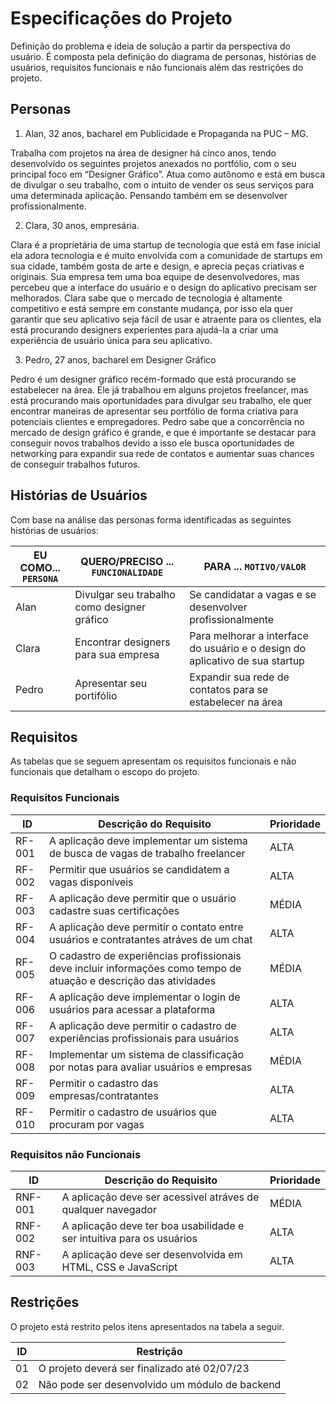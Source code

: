 # Especificações do Projeto

Definição do problema e ideia de solução a partir da perspectiva do usuário. É composta pela definição do  diagrama de personas, histórias de usuários, requisitos funcionais e não funcionais além das restrições do projeto.


## Personas

1. Alan, 32 anos, bacharel em Publicidade e Propaganda na PUC – MG.

Trabalha com projetos na área de designer há cinco anos, tendo desenvolvido
os seguintes projetos anexados no portfólio, com o seu principal foco em
“Designer Gráfico”. Atua como autônomo e está em busca de divulgar o seu
trabalho, com o intuito de vender os seus serviços para uma determinada
aplicação. Pensando também em se desenvolver profissionalmente.

2. Clara, 30 anos, empresária.

Clara é a proprietária de uma startup de tecnologia que está em fase inicial ela adora tecnologia e é muito envolvida com a comunidade de startups em sua cidade, também gosta de arte e design, e aprecia peças criativas e originais. Sua empresa tem uma boa equipe de desenvolvedores, mas percebeu que a interface do usuário e o design do aplicativo precisam ser melhorados. Clara sabe que o mercado de tecnologia é altamente competitivo e está sempre em constante mudança, por isso ela quer garantir que seu aplicativo seja fácil de usar e atraente para os clientes, ela está procurando designers experientes para ajudá-la a criar uma experiência de usuário única para seu aplicativo. 

3. Pedro, 27 anos, bacharel em Designer Gráfico

Pedro é um designer gráfico recém-formado que está procurando se estabelecer na área. Ele já trabalhou em alguns projetos freelancer, mas está procurando mais oportunidades para divulgar seu trabalho, ele  quer encontrar maneiras de apresentar seu portfólio de forma criativa para potenciais clientes e empregadores. Pedro sabe que a concorrência no mercado de design gráfico é grande, e que é importante se destacar para conseguir novos trabalhos devido a isso ele busca oportunidades de networking para expandir sua rede de contatos e aumentar suas chances de conseguir trabalhos futuros.

## Histórias de Usuários

Com base na análise das personas forma identificadas as seguintes histórias de usuários:

|EU COMO... `PERSONA`| QUERO/PRECISO ... `FUNCIONALIDADE` |PARA ... `MOTIVO/VALOR`                 |
|--------------------|------------------------------------|----------------------------------------|
|Alan  | Divulgar seu trabalho como designer gráfico       | Se candidatar a vagas e se desenvolver profissionalmente              |
|Clara      | Encontrar designers para sua empresa               |  Para melhorar a interface do usuário e o design do aplicativo de sua startup
| Pedro | Apresentar seu portifólio | Expandir sua rede de contatos para se estabelecer na área



## Requisitos

As tabelas que se seguem apresentam os requisitos funcionais e não funcionais que detalham o escopo do projeto.

### Requisitos Funcionais

|ID    | Descrição do Requisito  | Prioridade |
|------|-----------------------------------------|----|
|RF-001| A aplicação deve implementar um sistema de busca de vagas de trabalho freelancer   | ALTA | 
|RF-002| Permitir que usuários se candidatem a vagas disponíveis   | ALTA |
|RF-003| A aplicação deve permitir que o usuário cadastre suas certificações | MÉDIA | 
|RF-004| A aplicação deve permitir o contato entre usuários e contratantes atráves de um chat | ALTA |
|RF-005| O cadastro de experiências profissionais deve incluir informações como tempo de atuação e descrição das atividades  | MÉDIA |
|RF-006| A aplicação deve implementar o login de usuários para acessar a plataforma  | ALTA | 
|RF-007| A aplicação deve permitir o cadastro de experiências profissionais para usuários | ALTA | 
|RF-008| Implementar um sistema de classificação por notas para avaliar usuários e empresas | MÉDIA | 
|RF-009| Permitir o cadastro das empresas/contratantes  | ALTA | 
|RF-010| Permitir o cadastro de usuários que procuram por vagas| ALTA | 

### Requisitos não Funcionais

|ID     | Descrição do Requisito  |Prioridade |
|-------|-------------------------|----|
|RNF-001| A aplicação deve ser acessivel atráves de qualquer navegador | MÉDIA | 
|RNF-002| A aplicação deve ter boa usabilidade e ser intuitiva para os usuários | ALTA | 
|RNF-003| A aplicação deve ser desenvolvida em HTML, CSS e JavaScript  | ALTA | 



## Restrições

O projeto está restrito pelos itens apresentados na tabela a seguir.

|ID| Restrição                                             |
|--|-------------------------------------------------------|
|01| O projeto deverá ser finalizado até 02/07/23 |
|02| Não pode ser desenvolvido um módulo de backend|


